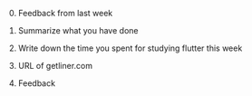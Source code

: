 0. Feedback from last week

1. Summarize what you have done

2. Write down the time you spent for studying flutter this week

3. URL of getliner.com

4. Feedback
